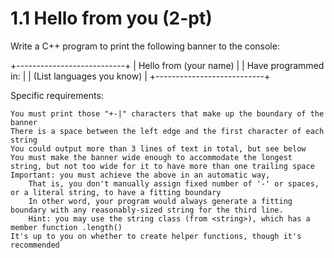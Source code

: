 # 1.1 Hello from you (2-pt)
Write a C++ program to print the following banner to the console:

+---------------------------+
| Hello from (your name)    |
| Have programmed in:       |
| (List languages you know) |
+---------------------------+ 

Specific requirements:

    You must print those "+-|" characters that make up the boundary of the banner
    There is a space between the left edge and the first character of each string
    You could output more than 3 lines of text in total, but see below
    You must make the banner wide enough to accommodate the longest string, but not too wide for it to have more than one trailing space
    Important: you must achieve the above in an automatic way,
        That is, you don't manually assign fixed number of '-' or spaces, or a literal string, to have a fitting boundary
        In other word, your program would always generate a fitting boundary with any reasonably-sized string for the third line.
        Hint: you may use the string class (from <string>), which has a member function .length()
    It's up to you on whether to create helper functions, though it's recommended